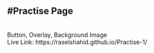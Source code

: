 <h2>#Practise Page</h2> </br>
Button, Overlay, Background Image </br>
Live Link: https://raselshahid.github.io/Practise-1/

